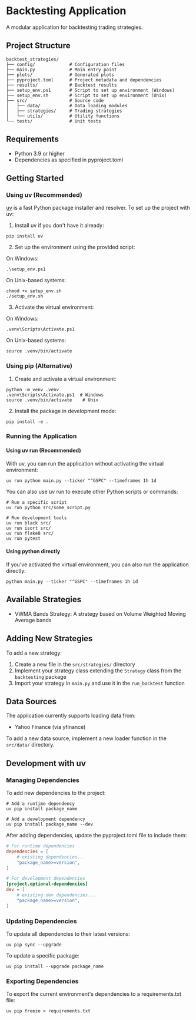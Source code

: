 # Backtesting Application

A modular application for backtesting trading strategies.

## Project Structure

```
backtest_strategies/
├── config/             # Configuration files
├── main.py             # Main entry point
├── plots/              # Generated plots
├── pyproject.toml      # Project metadata and dependencies
├── results/            # Backtest results
├── setup_env.ps1       # Script to set up environment (Windows)
├── setup_env.sh        # Script to set up environment (Unix)
├── src/                # Source code
│   ├── data/           # Data loading modules
│   ├── strategies/     # Trading strategies
│   └── utils/          # Utility functions
└── tests/              # Unit tests
```

## Requirements

- Python 3.9 or higher
- Dependencies as specified in pyproject.toml

## Getting Started

### Using uv (Recommended)

[uv](https://github.com/astral-sh/uv) is a fast Python package installer and resolver. To set up the project with uv:

1. Install uv if you don't have it already:
```
pip install uv
```

2. Set up the environment using the provided script:

On Windows:
```
.\setup_env.ps1
```

On Unix-based systems:
```
chmod +x setup_env.sh
./setup_env.sh
```

3. Activate the virtual environment:

On Windows:
```
.venv\Scripts\Activate.ps1
```

On Unix-based systems:
```
source .venv/bin/activate
```

### Using pip (Alternative)

1. Create and activate a virtual environment:
```
python -m venv .venv
.venv\Scripts\Activate.ps1  # Windows
source .venv/bin/activate    # Unix
```

2. Install the package in development mode:
```
pip install -e .
```

### Running the Application

#### Using uv run (Recommended)

With uv, you can run the application without activating the virtual environment:

```
uv run python main.py --ticker "^GSPC" --timeframes 1h 1d
```

You can also use uv run to execute other Python scripts or commands:

```
# Run a specific script
uv run python src/some_script.py

# Run development tools
uv run black src/
uv run isort src/
uv run flake8 src/
uv run pytest
```

#### Using python directly

If you've activated the virtual environment, you can also run the application directly:

```
python main.py --ticker "^GSPC" --timeframes 1h 1d
```

## Available Strategies

- VWMA Bands Strategy: A strategy based on Volume Weighted Moving Average bands

## Adding New Strategies

To add a new strategy:

1. Create a new file in the `src/strategies/` directory
2. Implement your strategy class extending the `Strategy` class from the `backtesting` package
3. Import your strategy in `main.py` and use it in the `run_backtest` function

## Data Sources

The application currently supports loading data from:

- Yahoo Finance (via yfinance)

To add a new data source, implement a new loader function in the `src/data/` directory.

## Development with uv

### Managing Dependencies

To add new dependencies to the project:

```
# Add a runtime dependency
uv pip install package_name

# Add a development dependency
uv pip install package_name --dev
```

After adding dependencies, update the pyproject.toml file to include them:

```toml
# For runtime dependencies
dependencies = [
    # existing dependencies...
    "package_name>=version",
]

# For development dependencies
[project.optional-dependencies]
dev = [
    # existing dev dependencies...
    "package_name>=version",
]
```

### Updating Dependencies

To update all dependencies to their latest versions:

```
uv pip sync --upgrade
```

To update a specific package:

```
uv pip install --upgrade package_name
```

### Exporting Dependencies

To export the current environment's dependencies to a requirements.txt file:

```
uv pip freeze > requirements.txt
```
